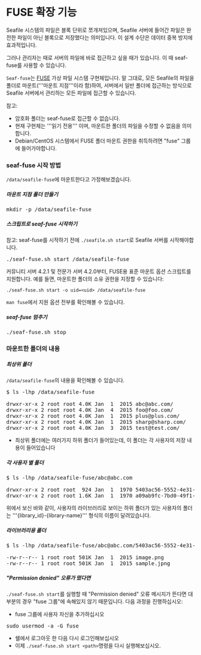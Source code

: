 # FUSE 확장 기능

Seafile 시스템의 파일은 블록 단위로 쪼개져있으며, Seafile 서버에 들어간 파일은 완전한 파일이 아닌 블록으로 저장했다는 의미입니다. 이 설계 수단은 데이터 중복 방지에 효과적입니다.

그러나 관리자는 때로 서버의 파일에 바로 접근하고 싶을 때가 있습니다. 이 때 seaf-fuse를 사용할 수 있습니다.

`Seaf-fuse`는 [FUSE](http://fuse.sourceforge.net) 가상 파일 시스템 구현체입니다. 말 그대로, 모든 Seafile의 파일을 폴더로 마운트('''마운트 지점'''이라 함)하여, 서버에서 일반 폴더에 접근하는 방식으로 Seafile 서버에서 관리하는 모든 파일에 접근할 수 있습니다.

참고:

* 암호화 폴더는 seaf-fuse로 접근할 수 없습니다.
* 현재 구현체는 '''읽기 전용''' 이며, 마운트한 폴더의 파일을 수정할 수 없음을 의미합니다.
* Debian/CentOS 시스템에서 FUSE 폴더 마운트 권한을 취득하려면 "fuse" 그룹에 들어가야합니다.

### seaf-fuse 시작 방법

`/data/seafile-fuse`에 마운트한다고 가정해보겠습니다.

##### 마운트 지점 폴더 만들기

<pre>
mkdir -p /data/seafile-fuse
</pre>

##### 스크립트로 seaf-fuse 시작하기

참고: seaf-fuse를 시작하기 전에 `./seafile.sh start`로 Seafile 서버를 시작해야합니다.

<pre>
./seaf-fuse.sh start /data/seafile-fuse
</pre>

커뮤니티 서버 4.2.1 및 전문가 서버 4.2.0부터, FUSE용 표준 마운트 옵션 스크립트를 지원합니다. 예를 들면, 마운트한 폴더의 소유 권한을 지정할 수 있습니다:

```
./seaf-fuse.sh start -o uid=<uid> /data/seafile-fuse
```

`man fuse`에서 지원 옵션 전부를 확인해볼 수 있습니다.

##### seaf-fuse 멈추기

<pre>
./seaf-fuse.sh stop
</pre>

### 마운트한 폴더의 내용

##### 최상위 폴더

`/data/seafile-fuse`의 내용을 확인해볼 수 있습니다.

<pre>
$ ls -lhp /data/seafile-fuse

drwxr-xr-x 2 root root 4.0K Jan  1  2015 abc@abc.com/
drwxr-xr-x 2 root root 4.0K Jan  4  2015 foo@foo.com/
drwxr-xr-x 2 root root 4.0K Jan  1  2015 plus@plus.com/
drwxr-xr-x 2 root root 4.0K Jan  1  2015 sharp@sharp.com/
drwxr-xr-x 2 root root 4.0K Jan  3  2015 test@test.com/
</pre>

* 최상위 폴더에는 여러가지 하위 폴더가 들어있는데, 이 폴더는 각 사용자의 저장 내용이 들어있습니다

##### 각 사용자 별 폴더

<pre>
$ ls -lhp /data/seafile-fuse/abc@abc.com

drwxr-xr-x 2 root root  924 Jan  1  1970 5403ac56-5552-4e31-a4f1-1de4eb889a5f_Photos/
drwxr-xr-x 2 root root 1.6K Jan  1  1970 a09ab9fc-7bd0-49f1-929d-6abeb8491397_My Notes/
</pre>

위에서 보신 바와 같이, 사용자의 라이브러리로 보이는 하위 폴더가 있는 사용자의 폴더는 '''{library_id}-{library-name}''' 형식의 이름이 달려있습니다.

##### 라이브러리용 폴더

<pre>
$ ls -lhp /data/seafile-fuse/abc@abc.com/5403ac56-5552-4e31-a4f1-1de4eb889a5f_Photos/

-rw-r--r-- 1 root root 501K Jan  1  2015 image.png
-rw-r--r-- 1 root root 501K Jan  1  2015 sample.jpng
</pre>

##### "Permission denied" 오류가 떴다면

`./seaf-fuse.sh start`를 실행할 때 "Permission denied" 오류 메시지가 뜬다면 대부분의 경우 "fuse 그룹"에 속해있지 않기 때문입니다. 다음 과정을 진행하십시오:

* fuse 그룹에 사용자 자신을 추가하십시오
<pre>
sudo usermod -a -G fuse <your-user-name>
</pre>

* 쉘에서 로그아웃 한 다음 다시 로그인해보십시오
* 이제 `./seaf-fuse.sh start <path>`명령을 다시 실행해보십시오.

